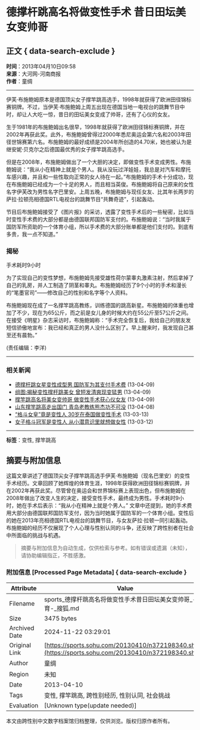 # 德撑杆跳高名将做变性手术 昔日田坛美女变帅哥

## 正文 { data-search-exclude }


**时间**：2013年04月10日09:58  
**来源**：大河网-河南商报  
**作者**：童绸  

---

伊芙·布施鲍姆原本是德国顶尖女子撑竿跳高选手，1998年就获得了欧洲田径锦标赛铜牌。不过，当伊芙·布施鲍姆上周五出现在德国当地一电视台的跳舞节目中时，却让人大吃一惊，昔日的田坛美女变成了帅哥，还有了心仪的女友。

生于1981年的布施鲍姆出名很早，1998年就获得了欧洲田径锦标赛铜牌，并在2002年再获此奖。此外，布施鲍姆曾得过2000年悉尼奥运会第六名和2003年田径世锦赛第六名。布施鲍姆的最好成绩是2004年所创造的4.70米，她也被认为是继安妮·贝克尔之后德国最优秀的女子撑竿跳高选手。

但是在2008年，布施鲍姆做出了一个大胆的决定，即做变性手术变成男性。布施鲍姆说：“我从小在精神上就是个男人。我从没玩过洋娃娃，我总是对汽车和摩托车感兴趣，并且和一些性取向正常的女人待在一起。”布施鲍姆的手术十分成功，现在布施鲍姆已经成为一个十足的男人，而且相当英俊。布施鲍姆将自己原来的女性名字伊芙改为男性名字巴里安。上周五晚，布施鲍姆与现任女友、比其年长两岁的萨拉·拉顿亮相德国RTL电视台的跳舞节目“共舞奇迹”，引起轰动。

节目后布施鲍姆接受了《图片报》的采访，透露了变性手术后的一些秘密，比如当时变性手术费的大部分都是由德国联邦国防军支付的。布施鲍姆说：“当时我属于国防军所资助的一个体育小组，所以手术费的大部分账单都是他们支付的。到底有多贵，我一点不知道。”

### 揭秘

手术耗时9小时

为了实现自己的变性梦想，布施鲍姆先接受雄性荷尔蒙睾丸激素注射，然后拿掉了自己的乳房，并人工制造了阴茎和睾丸。布施鲍姆经历了9个小时的手术和漫长的“笔墨官司”——修改自己的性别和名字等个人资料。

布施鲍姆现在成了一名撑竿跳高教练，训练德国的跳高新星。布施鲍姆的体重也增加了不少，现在为65公斤，而之前是女儿身的时候大约在55公斤至57公斤之间。在接受《明星》杂志采访时，布施鲍姆称：“手术完全恢复后，我给自己的朋友发短信骄傲地宣布：我已经和真正的男人没什么区别了。早上醒来时，我发现自己甚至还有晨勃。”

(责任编辑：李洋)

---

### 相关新闻

- [德撑杆跳女星变性成型男 国防军为其支付手术费](https://sports.sohu.com/20130409/n372081306.shtml) (13-04-09)
- [组图:揭秘变性撑杆跳美女 曾短发清爽现变猛男](https://sports.sohu.com/20130409/n372062020.shtml) (13-04-09)
- [撑竿跳高名将美女变帅哥 做变性手术获心仪女友](https://sports.sohu.com/20130409/n372040049.shtml) (13-04-09)
- [山东撑竿跳高走出国门 青岛老教练熊杰功不可没](https://sports.sohu.com/20130408/n371978063.shtml) (13-04-08)
- [“格斗女皇”竟是变性人 30岁在泰国做变性手术](https://sports.sohu.com/20130313/n368675054.shtml) (13-03-13)
- [女子格斗冠军是变性人 从小潜意识里就想做女性](https://sports.sohu.com/20130312/n368516520.shtml) (13-03-12)

---

**标签**：变性, 撑竿跳高
<!-- tcd_original_link https://sports.sohu.com/20130410/n372198340.shtml -->
## 摘要与附加信息

<!-- tcd_abstract -->
这篇文章讲述了德国顶尖女子撑竿跳高选手伊芙·布施鲍姆（现名巴里安）的变性手术经历。文章回顾了她辉煌的体育生涯，1998年获得欧洲田径锦标赛铜牌，并在2002年再获此奖。尽管曾在奥运会和世界锦标赛上表现出色，但布施鲍姆在2008年做出了改变人生的决定，接受变性手术，最终成为男性。手术耗时9小时，她在手术后表示：“我从小在精神上就是个男人。” 文章中还提到，她的手术费用大部分由德国联邦国防军支付，因为当时她属于国防军的一个体育小组。变性后的她在2013年亮相德国RTL电视台的跳舞节目，与女友萨拉·拉顿一同引起轰动。布施鲍姆的经历不仅展现了个人心理与性别认同的斗争，还反映了跨性别者在社会中所面临的挑战与机遇。
<!-- tcd_abstract_end -->

> 摘要与附加信息为自动生成，仅供检索与参考。如有错误或遗漏（未知），请协助编辑指正，不胜感激。

### 附加信息 [Processed Page Metadata] { data-search-exclude }

| Attribute       | Value                                  |
|-----------------|----------------------------------------|
| Filename        | sports_德撑杆跳高名将做变性手术昔日田坛美女变帅哥_-_体育-_搜狐.md                             |
| Size            | 3475 bytes                           |
| Archived Date   | 2024-11-22 03:29:01                             |
| Original Link   | [https://sports.sohu.com/20130410/n372198340.shtml](https://sports.sohu.com/20130410/n372198340.shtml)                       |
| Author          | 童绸                               |
| Region          | 未知                               |
| Date            | 2013-04-10                                 |
| Tags            | 变性, 撑竿跳高, 跨性别经历, 性别认同, 社会挑战                                 |
| Evaluation            | [Unknown type(update needed)]                                 |
<!-- tcd_table_end -->

本文由跨性别中文数字档案馆归档整理，仅供浏览。版权归原作者所有。
